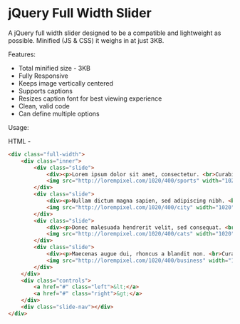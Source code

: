 # jQuery Full Width Slider

A jQuery full width slider designed to be a compatible and lightweight as possible. Minified (JS & CSS) it weighs in at just 3KB.

Features:

* Total minified size - 3KB
* Fully Responsive
* Keeps image vertically centered
* Supports captions
* Resizes caption font for best viewing experience
* Clean, valid code
* Can define multiple options


Usage:

HTML - 

```html
<div class="full-width">
	<div class="inner">
		<div class="slide">
			<div><p>Lorem ipsum dolor sit amet, consectetur. <br>Curabitur molestie elit et ultricies vehicula.</p></div>
			<img src="http://lorempixel.com/1020/400/sports" width="1020" height="400">
		</div>
		<div class="slide">
			<div><p>Nullam dictum magna sapien, sed adipiscing nibh. <br>Curabitur molestie elit et ultricies vehicula.</p></div>
			<img src="http://lorempixel.com/1020/400/city" width="1020" height="400">
		</div>
		<div class="slide">
			<div><p>Donec malesuada hendrerit velit, sed consequat. <br>Curabitur molestie elit et ultricies vehicula.</p></div>
			<img src="http://lorempixel.com/1020/400/cats" width="1020" height="400">
		</div>
		<div class="slide">
			<div><p>Maecenas augue dui, rhoncus a blandit non. <br>Curabitur molestie elit et ultricies vehicula.</p></div>
			<img src="http://lorempixel.com/1020/400/business" width="1020" height="400">
		</div>
	</div>
	<div class="controls">
		<a href="#" class="left">&lt;</a>
		<a href="#" class="right">&gt;</a>
	</div>
	<div class="slide-nav"></div>
</div>
```


 

